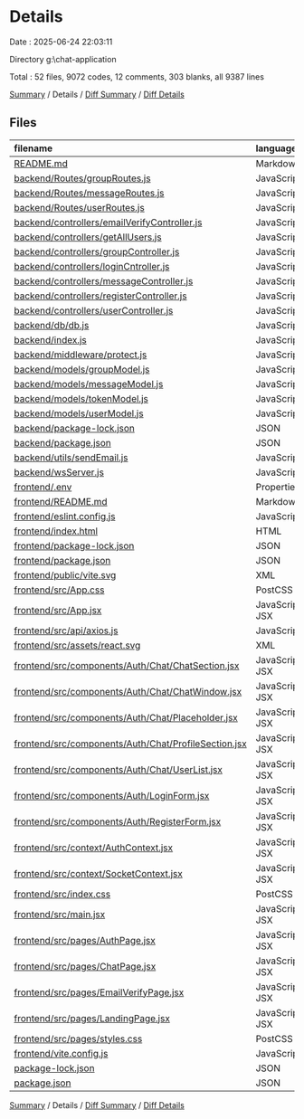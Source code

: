 # Details

Date : 2025-06-24 22:03:11

Directory g:\\chat-application

Total : 52 files,  9072 codes, 12 comments, 303 blanks, all 9387 lines

[Summary](results.md) / Details / [Diff Summary](diff.md) / [Diff Details](diff-details.md)

## Files
| filename | language | code | comment | blank | total |
| :--- | :--- | ---: | ---: | ---: | ---: |
| [README.md](/README.md) | Markdown | 1 | 0 | 0 | 1 |
| [backend/Routes/groupRoutes.js](/backend/Routes/groupRoutes.js) | JavaScript | 6 | 0 | 2 | 8 |
| [backend/Routes/messageRoutes.js](/backend/Routes/messageRoutes.js) | JavaScript | 8 | 0 | 2 | 10 |
| [backend/Routes/userRoutes.js](/backend/Routes/userRoutes.js) | JavaScript | 13 | 0 | 2 | 15 |
| [backend/controllers/emailVerifyController.js](/backend/controllers/emailVerifyController.js) | JavaScript | 31 | 0 | 7 | 38 |
| [backend/controllers/getAllUsers.js](/backend/controllers/getAllUsers.js) | JavaScript | 15 | 3 | 5 | 23 |
| [backend/controllers/groupController.js](/backend/controllers/groupController.js) | JavaScript | 22 | 0 | 4 | 26 |
| [backend/controllers/loginCntroller.js](/backend/controllers/loginCntroller.js) | JavaScript | 47 | 5 | 10 | 62 |
| [backend/controllers/messageController.js](/backend/controllers/messageController.js) | JavaScript | 74 | 0 | 17 | 91 |
| [backend/controllers/registerController.js](/backend/controllers/registerController.js) | JavaScript | 42 | 0 | 12 | 54 |
| [backend/controllers/userController.js](/backend/controllers/userController.js) | JavaScript | 32 | 0 | 8 | 40 |
| [backend/db/db.js](/backend/db/db.js) | JavaScript | 9 | 0 | 1 | 10 |
| [backend/index.js](/backend/index.js) | JavaScript | 35 | 0 | 13 | 48 |
| [backend/middleware/protect.js](/backend/middleware/protect.js) | JavaScript | 27 | 0 | 8 | 35 |
| [backend/models/groupModel.js](/backend/models/groupModel.js) | JavaScript | 20 | 0 | 4 | 24 |
| [backend/models/messageModel.js](/backend/models/messageModel.js) | JavaScript | 33 | 0 | 3 | 36 |
| [backend/models/tokenModel.js](/backend/models/tokenModel.js) | JavaScript | 23 | 0 | 3 | 26 |
| [backend/models/userModel.js](/backend/models/userModel.js) | JavaScript | 42 | 0 | 6 | 48 |
| [backend/package-lock.json](/backend/package-lock.json) | JSON | 1,920 | 0 | 1 | 1,921 |
| [backend/package.json](/backend/package.json) | JSON | 31 | 0 | 1 | 32 |
| [backend/utils/sendEmail.js](/backend/utils/sendEmail.js) | JavaScript | 18 | 0 | 6 | 24 |
| [backend/wsServer.js](/backend/wsServer.js) | JavaScript | 119 | 0 | 31 | 150 |
| [frontend/.env](/frontend/.env) | Properties | 1 | 0 | 1 | 2 |
| [frontend/README.md](/frontend/README.md) | Markdown | 7 | 0 | 6 | 13 |
| [frontend/eslint.config.js](/frontend/eslint.config.js) | JavaScript | 32 | 0 | 2 | 34 |
| [frontend/index.html](/frontend/index.html) | HTML | 13 | 0 | 1 | 14 |
| [frontend/package-lock.json](/frontend/package-lock.json) | JSON | 4,983 | 0 | 1 | 4,984 |
| [frontend/package.json](/frontend/package.json) | JSON | 46 | 0 | 1 | 47 |
| [frontend/public/vite.svg](/frontend/public/vite.svg) | XML | 1 | 0 | 0 | 1 |
| [frontend/src/App.css](/frontend/src/App.css) | PostCSS | 1 | 0 | 0 | 1 |
| [frontend/src/App.jsx](/frontend/src/App.jsx) | JavaScript JSX | 24 | 0 | 3 | 27 |
| [frontend/src/api/axios.js](/frontend/src/api/axios.js) | JavaScript | 6 | 0 | 2 | 8 |
| [frontend/src/assets/react.svg](/frontend/src/assets/react.svg) | XML | 1 | 0 | 0 | 1 |
| [frontend/src/components/Auth/Chat/ChatSection.jsx](/frontend/src/components/Auth/Chat/ChatSection.jsx) | JavaScript JSX | 30 | 0 | 7 | 37 |
| [frontend/src/components/Auth/Chat/ChatWindow.jsx](/frontend/src/components/Auth/Chat/ChatWindow.jsx) | JavaScript JSX | 134 | 0 | 23 | 157 |
| [frontend/src/components/Auth/Chat/Placeholder.jsx](/frontend/src/components/Auth/Chat/Placeholder.jsx) | JavaScript JSX | 8 | 0 | 2 | 10 |
| [frontend/src/components/Auth/Chat/ProfileSection.jsx](/frontend/src/components/Auth/Chat/ProfileSection.jsx) | JavaScript JSX | 140 | 0 | 16 | 156 |
| [frontend/src/components/Auth/Chat/UserList.jsx](/frontend/src/components/Auth/Chat/UserList.jsx) | JavaScript JSX | 60 | 2 | 8 | 70 |
| [frontend/src/components/Auth/LoginForm.jsx](/frontend/src/components/Auth/LoginForm.jsx) | JavaScript JSX | 88 | 0 | 10 | 98 |
| [frontend/src/components/Auth/RegisterForm.jsx](/frontend/src/components/Auth/RegisterForm.jsx) | JavaScript JSX | 58 | 0 | 14 | 72 |
| [frontend/src/context/AuthContext.jsx](/frontend/src/context/AuthContext.jsx) | JavaScript JSX | 27 | 0 | 7 | 34 |
| [frontend/src/context/SocketContext.jsx](/frontend/src/context/SocketContext.jsx) | JavaScript JSX | 29 | 1 | 12 | 42 |
| [frontend/src/index.css](/frontend/src/index.css) | PostCSS | 0 | 0 | 1 | 1 |
| [frontend/src/main.jsx](/frontend/src/main.jsx) | JavaScript JSX | 15 | 0 | 2 | 17 |
| [frontend/src/pages/AuthPage.jsx](/frontend/src/pages/AuthPage.jsx) | JavaScript JSX | 14 | 0 | 3 | 17 |
| [frontend/src/pages/ChatPage.jsx](/frontend/src/pages/ChatPage.jsx) | JavaScript JSX | 58 | 0 | 10 | 68 |
| [frontend/src/pages/EmailVerifyPage.jsx](/frontend/src/pages/EmailVerifyPage.jsx) | JavaScript JSX | 52 | 0 | 5 | 57 |
| [frontend/src/pages/LandingPage.jsx](/frontend/src/pages/LandingPage.jsx) | JavaScript JSX | 273 | 0 | 15 | 288 |
| [frontend/src/pages/styles.css](/frontend/src/pages/styles.css) | PostCSS | 7 | 0 | 1 | 8 |
| [frontend/vite.config.js](/frontend/vite.config.js) | JavaScript | 6 | 1 | 2 | 9 |
| [package-lock.json](/package-lock.json) | JSON | 385 | 0 | 1 | 386 |
| [package.json](/package.json) | JSON | 5 | 0 | 1 | 6 |

[Summary](results.md) / Details / [Diff Summary](diff.md) / [Diff Details](diff-details.md)
